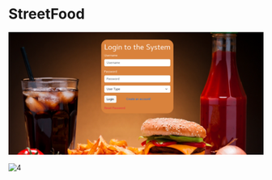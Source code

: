 # StreetFood

![StreetFood - Homepage](https://github.com/skwaweru254/StreetFood/blob/main/streetfood.png)


![4](https://github.com/skwaweruke/StreetFood/assets/61977686/4efe0d1c-b268-4115-b3df-2c38702324f7)
